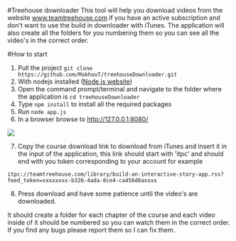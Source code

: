 #Treehouse downloader
This tool will help you download videos from the website www.teamtreehouse.com if you have an active subscription and don't want to use the build in downloader with iTunes.
The application will also create all the folders for you numbering them so you can see all the video's in the correct order.

#How to start
1. Pull the project ``` git clone https://github.com/MakhouT/treehouseDownloader.git ```
2. With nodejs installed ([Node.js website](https://nodejs.org/en/))
3. Open the command prompt/terminal and navigate to the folder where the application is
```cd treehouseDownloader```
4. Type ``` npm install ``` to install all the required packages
5. Run ```node app.js```
6. In a browser browse to http://127.0.0.1:8080/
<img src="README.image/1.jpg">

7. Copy the course download link to download from iTunes and insert it in the input of the application, this link should start with 'itpc' and should end with you token corresponding to your account
for example
```
itpc://teamtreehouse.com/library/build-an-interactive-story-app.rss?feed_token=xxxxxxxx-b326-4ada-8ce4-ca456d6axxxx
```

8. Press download and have some patience until the video's are downloaded.

It should create a folder for each chapter of the course and each video inside of it should be numbered so you can watch them in the correct order.
If you find any bugs please report them so I can fix them.



